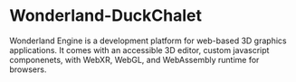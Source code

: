 # Wonderland-DuckChalet
 Wonderland Engine is a development platform for web-based 3D graphics applications. It comes with an accessible 3D editor, custom javascript componenets, with WebXR, WebGL, and WebAssembly runtime for browsers.
